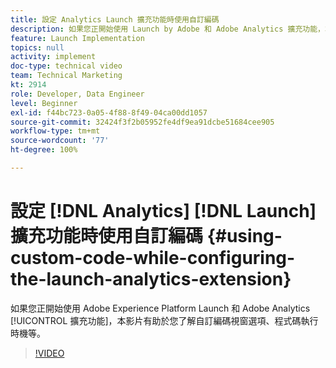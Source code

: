 ```yaml
---
title: 設定 Analytics Launch 擴充功能時使用自訂編碼
description: 如果您正開始使用 Launch by Adobe 和 Adobe Analytics 擴充功能，本影片有助於您了解自訂編碼視窗選項、程式碼執行時機等。
feature: Launch Implementation
topics: null
activity: implement
doc-type: technical video
team: Technical Marketing
kt: 2914
role: Developer, Data Engineer
level: Beginner
exl-id: f44bc723-0a05-4f88-8f49-04ca00dd1057
source-git-commit: 32424f3f2b05952fe4df9ea91dcbe51684cee905
workflow-type: tm+mt
source-wordcount: '77'
ht-degree: 100%

---
```


# 設定 [!DNL Analytics] [!DNL Launch] 擴充功能時使用自訂編碼 {#using-custom-code-while-configuring-the-launch-analytics-extension}

如果您正開始使用 Adobe Experience Platform Launch 和 Adobe Analytics [!UICONTROL 擴充功能]，本影片有助於您了解自訂編碼視窗選項、程式碼執行時機等。

>[!VIDEO](https://video.tv.adobe.com/v/27272/?quality=9)
